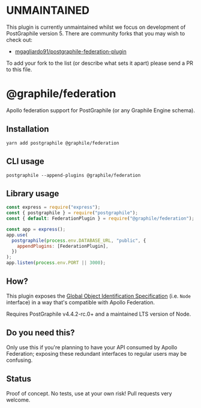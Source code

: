 # UNMAINTAINED

This plugin is currently unmaintained whilst we focus on development of
PostGraphile version 5. There are community forks that you may wish to check
out:

- [mgagliardo91/postgraphile-federation-plugin](https://github.com/mgagliardo91/postgraphile-federation-plugin)

To add your fork to the list (or describe what sets it apart) please send a
PR to this file.

# @graphile/federation

Apollo federation support for PostGraphile (or any Graphile Engine schema).

## Installation

```
yarn add postgraphile @graphile/federation
```

## CLI usage

```
postgraphile --append-plugins @graphile/federation
```

## Library usage

```js
const express = require("express");
const { postgraphile } = require("postgraphile");
const { default: FederationPlugin } = require("@graphile/federation");

const app = express();
app.use(
  postgraphile(process.env.DATABASE_URL, "public", {
    appendPlugins: [FederationPlugin],
  })
);
app.listen(process.env.PORT || 3000);
```

## How?

This plugin exposes the [Global Object Identification
Specification](https://facebook.github.io/relay/graphql/objectidentification.htm)
(i.e. `Node` interface) in a way that's compatible with Apollo Federation.

Requires PostGraphile v4.4.2-rc.0+ and a maintained LTS version of Node.

## Do you need this?

Only use this if you're planning to have your API consumed by Apollo
Federation; exposing these redundant interfaces to regular users may be
confusing.

## Status

Proof of concept. No tests, use at your own risk! Pull requests very welcome.
